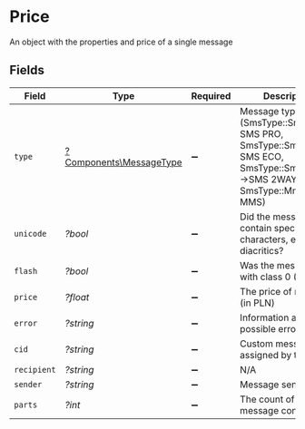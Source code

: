 # Price

An object with the properties and price of a single message


## Fields

| Field                                                                                                                     | Type                                                                                                                      | Required                                                                                                                  | Description                                                                                                               | Example                                                                                                                   |
| ------------------------------------------------------------------------------------------------------------------------- | ------------------------------------------------------------------------------------------------------------------------- | ------------------------------------------------------------------------------------------------------------------------- | ------------------------------------------------------------------------------------------------------------------------- | ------------------------------------------------------------------------------------------------------------------------- |
| `type`                                                                                                                    | [?Components\MessageType](../../Models/Components/MessageType.md)                                                         | :heavy_minus_sign:                                                                                                        | Message type (SmsType::SmsPro -> SMS PRO, SmsType::SmsEco -> SMS ECO, SmsType::SmsTwoWay ->SMS 2WAY, SmsType::Mms -> MMS) | 1                                                                                                                         |
| `unicode`                                                                                                                 | *?bool*                                                                                                                   | :heavy_minus_sign:                                                                                                        | Did the message contain special characters, e.g. Polish diacritics?                                                       | true                                                                                                                      |
| `flash`                                                                                                                   | *?bool*                                                                                                                   | :heavy_minus_sign:                                                                                                        | Was the message sent with class 0 (FLASH)?                                                                                | false                                                                                                                     |
| `price`                                                                                                                   | *?float*                                                                                                                  | :heavy_minus_sign:                                                                                                        | The price of message (in PLN)                                                                                             | 0.16                                                                                                                      |
| `error`                                                                                                                   | *?string*                                                                                                                 | :heavy_minus_sign:                                                                                                        | Information about a possible error                                                                                        | <nil>                                                                                                                     |
| `cid`                                                                                                                     | *?string*                                                                                                                 | :heavy_minus_sign:                                                                                                        | Custom message ID assigned by the User                                                                                    | custom-id-A44445T                                                                                                         |
| `recipient`                                                                                                               | *?string*                                                                                                                 | :heavy_minus_sign:                                                                                                        | N/A                                                                                                                       | +48999999999                                                                                                              |
| `sender`                                                                                                                  | *?string*                                                                                                                 | :heavy_minus_sign:                                                                                                        | Message sender name                                                                                                       | Bramka SMS                                                                                                                |
| `parts`                                                                                                                   | *?int*                                                                                                                    | :heavy_minus_sign:                                                                                                        | The count of parts that message consists of                                                                               | 1                                                                                                                         |